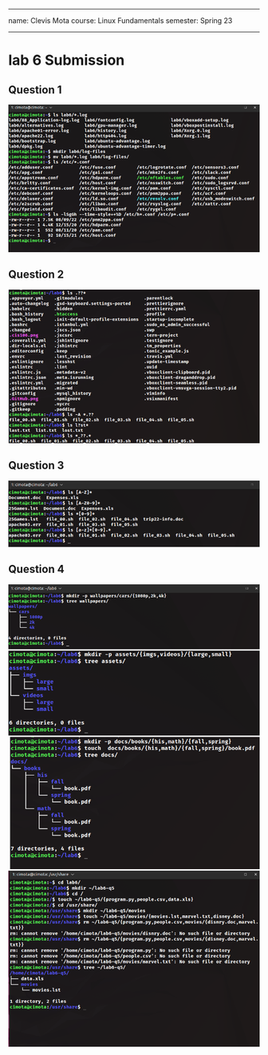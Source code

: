 - - -
name: Clevis Mota
course: Linux Fundamentals
semester: Spring 23
- - -

# lab 6 Submission 

## Question 1
![q1](lab1.q1.png)<br>

## Question 2
![q2](lab6.q2.png)<br>

## Question 3
![q3](lab6.q3.png)<br>

## Question 4
![q4](lab6.q4.1.png)<br>
![q4](lab6.q4.2.png)<br>
![q4](lab6.q4.3.png)<br>
![q4](lab6.q4.4.png)<br>

